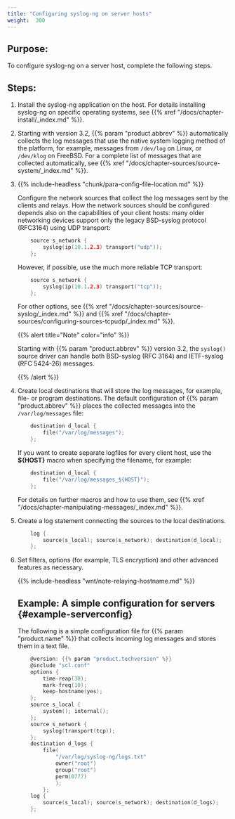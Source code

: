 ```yaml
---
title: "Configuring syslog-ng on server hosts"
weight:  300
---
```

<!-- DISCLAIMER: This file is based on the syslog-ng Open Source Edition documentation https://github.com/balabit/syslog-ng-ose-guides/commit/2f4a52ee61d1ea9ad27cb4f3168b95408fddfdf2 and is used under the terms of The syslog-ng Open Source Edition Documentation License. The file has been modified by Axoflow. -->


## Purpose:

To configure syslog-ng on a server host, complete the following steps.



## Steps:

1.  Install the syslog-ng application on the host. For details installing syslog-ng on specific operating systems, see {{% xref "/docs/chapter-install/_index.md" %}}.

2.  Starting with version 3.2, {{% param "product.abbrev" %}} automatically collects the log messages that use the native system logging method of the platform, for example, messages from `/dev/log` on Linux, or `/dev/klog` on FreeBSD. For a complete list of messages that are collected automatically, see {{% xref "/docs/chapter-sources/source-system/_index.md" %}}.

3.  {{% include-headless "chunk/para-config-file-location.md" %}}
    
    Configure the network sources that collect the log messages sent by the clients and relays. How the network sources should be configured depends also on the capabilities of your client hosts: many older networking devices support only the legacy BSD-syslog protocol (RFC3164) using UDP transport:
    
    ```c
        source s_network {
            syslog(ip(10.1.2.3) transport("udp"));
        };
    
    ```
    
    However, if possible, use the much more reliable TCP transport:
    
    ```c
        source s_network {
            syslog(ip(10.1.2.3) transport("tcp"));
        };
    
    ```
    
    For other options, see {{% xref "/docs/chapter-sources/source-syslog/_index.md" %}} and {{% xref "/docs/chapter-sources/configuring-sources-tcpudp/_index.md" %}}.
    
    {{% alert title="Note" color="info" %}}
    
    Starting with {{% param "product.abbrev" %}} version 3.2, the `syslog()` source driver can handle both BSD-syslog (RFC 3164) and IETF-syslog (RFC 5424-26) messages.
    
    {{% /alert %}}

4.  Create local destinations that will store the log messages, for example, file- or program destinations. The default configuration of {{% param "product.abbrev" %}} places the collected messages into the `/var/log/messages` file:
    
    ```c
        destination d_local {
            file("/var/log/messages");
        };
    
    ```
    
    If you want to create separate logfiles for every client host, use the **${HOST}** macro when specifying the filename, for example:
    
    ```c
        destination d_local {
            file("/var/log/messages_${HOST}");
        };
    
    ```
    
    For details on further macros and how to use them, see {{% xref "/docs/chapter-manipulating-messages/_index.md" %}}.

5.  Create a log statement connecting the sources to the local destinations.
    
    ```c
        log {
            source(s_local); source(s_network); destination(d_local);
        };
    
    ```

6.  Set filters, options (for example, TLS encryption) and other advanced features as necessary.
    
    {{% include-headless "wnt/note-relaying-hostname.md" %}}
    
    
    ## Example: A simple configuration for servers {#example-serverconfig}
    
    The following is a simple configuration file for {{% param "product.name" %}} that collects incoming log messages and stores them in a text file.
    
    ```c
        @version: {{% param "product.techversion" %}}
        @include "scl.conf"
        options {
            time-reap(30);
            mark-freq(10);
            keep-hostname(yes);
        };
        source s_local {
            system(); internal();
        };
        source s_network {
            syslog(transport(tcp));
        };
        destination d_logs {
            file(
                "/var/log/syslog-ng/logs.txt"
                owner("root")
                group("root")
                perm(0777)
                );
            };
        log {
            source(s_local); source(s_network); destination(d_logs);
        };
    
    ```
    

